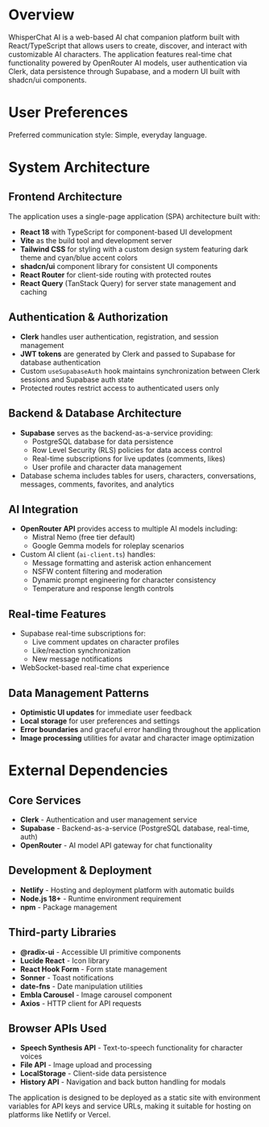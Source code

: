 # Overview

WhisperChat AI is a web-based AI chat companion platform built with React/TypeScript that allows users to create, discover, and interact with customizable AI characters. The application features real-time chat functionality powered by OpenRouter AI models, user authentication via Clerk, data persistence through Supabase, and a modern UI built with shadcn/ui components.

# User Preferences

Preferred communication style: Simple, everyday language.

# System Architecture

## Frontend Architecture
The application uses a single-page application (SPA) architecture built with:
- **React 18** with TypeScript for component-based UI development
- **Vite** as the build tool and development server
- **Tailwind CSS** for styling with a custom design system featuring dark theme and cyan/blue accent colors
- **shadcn/ui** component library for consistent UI components
- **React Router** for client-side routing with protected routes
- **React Query** (TanStack Query) for server state management and caching

## Authentication & Authorization
- **Clerk** handles user authentication, registration, and session management
- **JWT tokens** are generated by Clerk and passed to Supabase for database authentication
- Custom `useSupabaseAuth` hook maintains synchronization between Clerk sessions and Supabase auth state
- Protected routes restrict access to authenticated users only

## Backend & Database Architecture
- **Supabase** serves as the backend-as-a-service providing:
  - PostgreSQL database for data persistence
  - Row Level Security (RLS) policies for data access control
  - Real-time subscriptions for live updates (comments, likes)
  - User profile and character data management
- Database schema includes tables for users, characters, conversations, messages, comments, favorites, and analytics

## AI Integration
- **OpenRouter API** provides access to multiple AI models including:
  - Mistral Nemo (free tier default)
  - Google Gemma models for roleplay scenarios
- Custom AI client (`ai-client.ts`) handles:
  - Message formatting and asterisk action enhancement
  - NSFW content filtering and moderation
  - Dynamic prompt engineering for character consistency
  - Temperature and response length controls

## Real-time Features
- Supabase real-time subscriptions for:
  - Live comment updates on character profiles
  - Like/reaction synchronization
  - New message notifications
- WebSocket-based real-time chat experience

## Data Management Patterns
- **Optimistic UI updates** for immediate user feedback
- **Local storage** for user preferences and settings
- **Error boundaries** and graceful error handling throughout the application
- **Image processing** utilities for avatar and character image optimization

# External Dependencies

## Core Services
- **Clerk** - Authentication and user management service
- **Supabase** - Backend-as-a-service (PostgreSQL database, real-time, auth)
- **OpenRouter** - AI model API gateway for chat functionality

## Development & Deployment
- **Netlify** - Hosting and deployment platform with automatic builds
- **Node.js 18+** - Runtime environment requirement
- **npm** - Package management

## Third-party Libraries
- **@radix-ui** - Accessible UI primitive components
- **Lucide React** - Icon library
- **React Hook Form** - Form state management
- **Sonner** - Toast notifications
- **date-fns** - Date manipulation utilities
- **Embla Carousel** - Image carousel component
- **Axios** - HTTP client for API requests

## Browser APIs Used
- **Speech Synthesis API** - Text-to-speech functionality for character voices
- **File API** - Image upload and processing
- **LocalStorage** - Client-side data persistence
- **History API** - Navigation and back button handling for modals

The application is designed to be deployed as a static site with environment variables for API keys and service URLs, making it suitable for hosting on platforms like Netlify or Vercel.